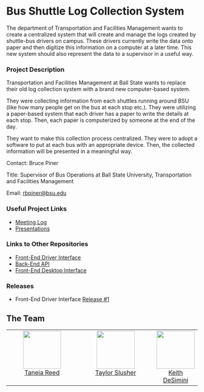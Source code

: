# Bus Shuttle Log Collection System

The department of Transportation and Facilities Management wants to create a centralized system that will create and manage the logs created by shuttle-bus drivers on campus. These drivers currently write the data onto paper and then digitize this information on a computer at a later time. This new system should also represent the data to a supervisor in a useful way.

### Project Description

Transportation and Facilities Management at Ball State wants to replace their old log collection system with a brand new computer-based system.

They were collecting information from each shuttles running around BSU (like how many people get on the bus at each stop etc.). They were utilizing a paper-based system that each driver has a paper to write the details at each stop. Then, each paper is computerized by someone at the end of the day.

They want to make this collection process centralized. They were to adopt a software to put at each bus with an appropriate device. Then, the collected information will be presented in a meaningful way.

Contact: Bruce Piner

Title: Supervisor of Bus Operations at Ball State University, Transportation and Facilities Management

Email: rbpiner@bsu.edu

### Useful Project Links

* [Meeting Log](https://github.com/kdesimini/Bus-Shuttle-Log-Collection-System/tree/master/Meeting_Log)
* [Presentations](https://github.com/kdesimini/Bus-Shuttle-Log-Collection-System/tree/master/Presentations)

### Links to Other Repositories

* [Front-End Driver Interface](https://github.com/kdesimini/ShuttleLogCollectionSystemSourceCode/tree/Front-End)
* [Back-End API](https://github.com/kdesimini/ShuttleLogCollectionSystemAPI)
* [Front-End Desktop Interface](https://github.com/kdesimini/ShuttleLogCollectionSystemDesktopInterface)

### Releases
* Front-End Driver Interface [Release #1](https://github.com/kdesimini/ShuttleLogCollectionSystemSourceCode/releases/tag/v1.0)

<h2>The Team</h2>

<table>
  <tbody>
    <tr>
      <td align="center" valign="top">
        <img width="100" height="100" src="https://github.com/trreed2.png?s=150">
        <br>
        <a href="mailto:trreed2@bsu.edu">Taneia Reed</a>
      </td>
      <td align="center" valign="top">
        <img width="100" height="100" src="https://github.com/twslusher.png?s=150">
        <br>
        <a href="mailto:twslusher@bsu.edu">Taylor Slusher</a>
      </td>
      <td align="center" width="20%" valign="top">
        <img width="100" height="100" src="https://github.com/kdesimini.png?s=150">
        <br>
        <a href="mailto:kdesimini@bsu.edu">Keith DeSimini</a>
      </td>
     </tr>
  </tbody>
</table>



